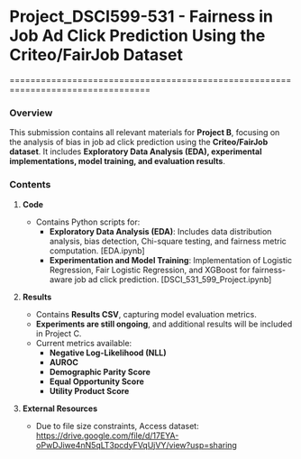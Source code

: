 

# Project_DSCI599-531 - Fairness in Job Ad Click Prediction Using the Criteo/FairJob Dataset
=================================================================================

### Overview
This submission contains all relevant materials for **Project B**, focusing on the analysis of bias in job ad click prediction using the **Criteo/FairJob dataset**. It includes **Exploratory Data Analysis (EDA), experimental implementations, model training, and evaluation results**.

### Contents
1. **Code**  
   - Contains Python scripts for:
     - **Exploratory Data Analysis (EDA)**: Includes data distribution analysis, bias detection, Chi-square testing, and fairness metric computation. [EDA.ipynb]
     - **Experimentation and Model Training**: Implementation of Logistic Regression, Fair Logistic Regression, and XGBoost for fairness-aware job ad click prediction. [DSCI_531_599_Project.ipynb]

2. **Results**  
   - Contains **Results CSV**, capturing model evaluation metrics.  
   - **Experiments are still ongoing**, and additional results will be included in Project C.  
   - Current metrics available:
     - **Negative Log-Likelihood (NLL)**
     - **AUROC**
     - **Demographic Parity Score**
     - **Equal Opportunity Score**
     - **Utility Product Score**


4. **External Resources**  
   - Due to file size constraints, Access dataset: https://drive.google.com/file/d/17EYA-oPwDJiwe4nN5qLT3pcdyFVqUjVY/view?usp=sharing
   

